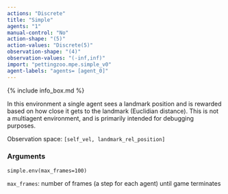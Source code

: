 ```yaml
---
actions: "Discrete"
title: "Simple"
agents: "1"
manual-control: "No"
action-shape: "(5)"
action-values: "Discrete(5)"
observation-shape: "(4)"
observation-values: "(-inf,inf)"
import: "pettingzoo.mpe.simple_v0"
agent-labels: "agents= [agent_0]"
---
```


{% include info_box.md %}



In this environment a single agent sees a landmark position and is rewarded based on how close it gets to the landmark (Euclidian distance). This is not a multiagent environment, and is primarily intended for debugging purposes.

Observation space: `[self_vel, landmark_rel_position]`

### Arguments

```
simple.env(max_frames=100)
```



`max_frames`:  number of frames (a step for each agent) until game terminates

